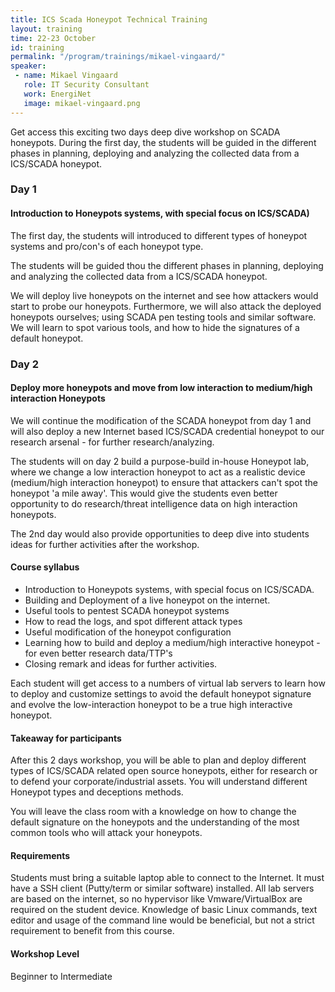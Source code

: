 ```yaml
---
title: ICS Scada Honeypot Technical Training
layout: training
time: 22-23 October
id: training
permalink: "/program/trainings/mikael-vingaard/"
speaker: 
 - name: Mikael Vingaard
   role: IT Security Consultant
   work: EnergiNet
   image: mikael-vingaard.png
---
```


Get access this exciting two days deep dive workshop on SCADA honeypots. During the first day, the students will be guided in the different phases in planning, deploying and analyzing the collected data from a ICS/SCADA honeypot.

### Day 1
#### Introduction to Honeypots systems, with special focus on ICS/SCADA)

The first day, the students will introduced to different types of honeypot systems and pro/con's of each honeypot type.

The students will be guided thou the different phases in planning, deploying and analyzing the collected data from a ICS/SCADA honeypot.

We will deploy live honeypots on the internet and see how attackers would start to probe our honeypots. Furthermore, we will also attack the deployed honeypots ourselves; using SCADA pen testing tools and similar software. We will learn to spot various tools, and how to hide the signatures of a default honeypot. 

### Day 2
#### Deploy more honeypots and move from low interaction to medium/high interaction Honeypots

We will continue the modification of the SCADA honeypot from day 1 and will also deploy a new Internet based ICS/SCADA credential honeypot to our research arsenal - for further research/analyzing.

The students will on day 2 build a purpose-build in-house Honeypot lab, where we change a low interaction honeypot to act as a realistic device (medium/high interaction honeypot) to ensure that attackers can't spot the honeypot 'a mile away'. This would give the students even better opportunity to do research/threat intelligence data on high interaction honeypots.

The 2nd day would also provide opportunities to deep dive into students ideas for further activities after the workshop.

#### Course syllabus

* Introduction to Honeypots systems, with special focus on ICS/SCADA.
* Building and Deployment of a live honeypot on the internet.
* Useful tools to pentest SCADA honeypot systems
* How to read the logs, and spot different attack types
* Useful modification of the honeypot configuration
* Learning how to build and deploy a medium/high interactive honeypot - for even better research data/TTP's
* Closing remark and ideas for further activities.

Each student will get access to a numbers of virtual lab servers to learn how to deploy and customize settings to avoid the default honeypot signature and evolve the low-interaction honeypot to be a true high interactive honeypot.

#### Takeaway for participants

After this 2 days workshop, you will be able to plan and deploy different types of ICS/SCADA related open source honeypots, either for research or to defend your corporate/industrial assets.
You will understand different Honeypot types and deceptions methods.

You will leave the class room with a knowledge on how to change the default signature on the honeypots and the understanding of the most common tools who will attack your honeypots.

#### Requirements

Students must bring a suitable laptop able to connect to the Internet. It must have a SSH client (Putty/term or similar software) installed. All lab servers are based on the internet, so no hypervisor like Vmware/VirtualBox are required on the student device. Knowledge of basic Linux commands, text editor and usage of the command line would be beneficial, but not a strict requirement to benefit from this course.

#### Workshop Level

Beginner to Intermediate


